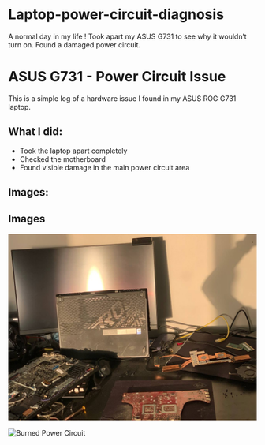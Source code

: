 # Laptop-power-circuit-diagnosis
A normal day in my life ! Took apart my ASUS G731 to see why it wouldn’t turn on. Found a damaged power circuit.


# ASUS G731 - Power Circuit Issue

This is a simple log of a hardware issue I found in my ASUS ROG G731 laptop.

## What I did:
- Took the laptop apart completely
- Checked the motherboard
- Found visible damage in the main power circuit area



## Images:

 ## Images

![Full Setup](images/full_setup.jpg)

![Burned Power Circuit](images/borad.jpg)
